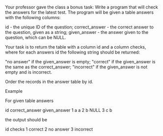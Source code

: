 Your professor gave the class a bonus task: Write a program that will check the answers for the latest test. The program will be given a table answers with the following columns:

id - the unique ID of the question;
correct_answer - the correct answer to the question, given as a string;
given_answer - the answer given to the question, which can be NULL.

Your task is to return the table with a column id and a column checks, where for each answers id the following string should be returned:

"no answer" if the given_answer is empty;
"correct"   if the given_answer is the same as the correct_answer;
"incorrect" if the given_answer is not empty and is incorrect.

Order the records in the answer table by id.

Example

For given table answers

id	correct_answer	given_answer
1	a	            a
2	b	            NULL
3	c	            b

the output should be

id	checks
1	correct
2	no answer
3	incorrect